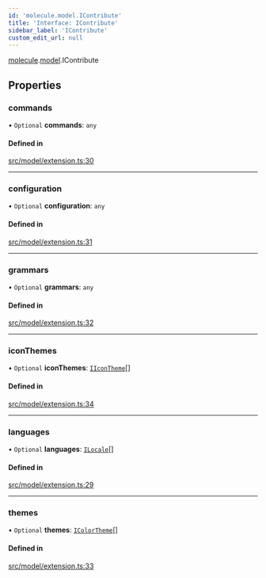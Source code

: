 ```yaml
---
id: 'molecule.model.IContribute'
title: 'Interface: IContribute'
sidebar_label: 'IContribute'
custom_edit_url: null
---
```


[molecule](../namespaces/molecule).[model](../namespaces/molecule.model).IContribute

## Properties

### commands

• `Optional` **commands**: `any`

#### Defined in

[src/model/extension.ts:30](https://github.com/DTStack/molecule/blob/b5324fcf/src/model/extension.ts#L30)

---

### configuration

• `Optional` **configuration**: `any`

#### Defined in

[src/model/extension.ts:31](https://github.com/DTStack/molecule/blob/b5324fcf/src/model/extension.ts#L31)

---

### grammars

• `Optional` **grammars**: `any`

#### Defined in

[src/model/extension.ts:32](https://github.com/DTStack/molecule/blob/b5324fcf/src/model/extension.ts#L32)

---

### iconThemes

• `Optional` **iconThemes**: [`IIconTheme`](molecule.model.IIconTheme)[]

#### Defined in

[src/model/extension.ts:34](https://github.com/DTStack/molecule/blob/b5324fcf/src/model/extension.ts#L34)

---

### languages

• `Optional` **languages**: [`ILocale`](molecule.ILocale)[]

#### Defined in

[src/model/extension.ts:29](https://github.com/DTStack/molecule/blob/b5324fcf/src/model/extension.ts#L29)

---

### themes

• `Optional` **themes**: [`IColorTheme`](molecule.model.IColorTheme)[]

#### Defined in

[src/model/extension.ts:33](https://github.com/DTStack/molecule/blob/b5324fcf/src/model/extension.ts#L33)
